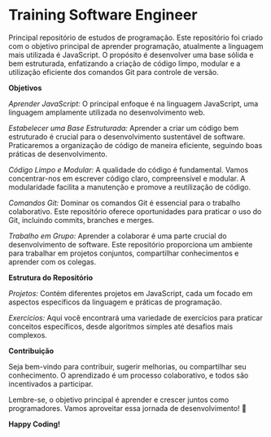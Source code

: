 # Training Software Engineer
Principal repositório de estudos de programação.
Este repositório foi criado com o objetivo principal de aprender programação, atualmente a linguagem mais utilizada é JavaScript. O propósito é desenvolver uma base sólida e bem estruturada, enfatizando a criação de código limpo, modular e a utilização eficiente dos comandos Git para controle de versão.

**Objetivos**

_Aprender JavaScript:_ O principal enfoque é na linguagem JavaScript, uma linguagem amplamente utilizada no desenvolvimento web.

_Estabelecer uma Base Estruturada:_ Aprender a criar um código bem estruturado é crucial para o desenvolvimento sustentável de software. Praticaremos a organização de código de maneira eficiente, seguindo boas práticas de desenvolvimento.

_Código Limpo e Modular:_ A qualidade do código é fundamental. Vamos concentrar-nos em escrever código claro, compreensível e modular. A modularidade facilita a manutenção e promove a reutilização de código.

_Comandos Git:_ Dominar os comandos Git é essencial para o trabalho colaborativo. Este repositório oferece oportunidades para praticar o uso do Git, incluindo commits, branches e merges.

_Trabalho em Grupo:_ Aprender a colaborar é uma parte crucial do desenvolvimento de software. Este repositório proporciona um ambiente para trabalhar em projetos conjuntos, compartilhar conhecimentos e aprender com os colegas.

**Estrutura do Repositório**

_Projetos:_ Contém diferentes projetos em JavaScript, cada um focado em aspectos específicos da linguagem e práticas de programação.

_Exercícios:_ Aqui você encontrará uma variedade de exercícios para praticar conceitos específicos, desde algoritmos simples até desafios mais complexos.

**Contribuição**

Seja bem-vindo para contribuir, sugerir melhorias, ou compartilhar seu conhecimento. O aprendizado é um processo colaborativo, e todos são incentivados a participar.

Lembre-se, o objetivo principal é aprender e crescer juntos como programadores. Vamos aproveitar essa jornada de desenvolvimento! 🚀

**Happy Coding!**
